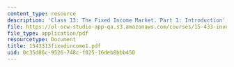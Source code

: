 ```yaml
---
content_type: resource
description: 'Class 13: The Fixed Income Market. Part 1: Introduction'
file: https://ol-ocw-studio-app-qa.s3.amazonaws.com/courses/15-433-investments-spring-2003/0c35d86c9526748cf02516deb8bbb450_1543313fixedincome1.pdf
file_type: application/pdf
resourcetype: Document
title: 1543313fixedincome1.pdf
uid: 0c35d86c-9526-748c-f025-16deb8bbb450
---
```

